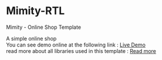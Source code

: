 # Mimity-RTL
Mimity - Online Shop Template

A simple online shop <br/>
You can see demo online at the following link : <a href="http://demo.18maret.com/demo/mimity/v1.1" target="_blank"> Live Demo </a>
<br/>
read more about all libraries used in this template : <a href="https://wrapbootstrap.com/theme/mimity-online-shop-template-WB094DPGC" target="_blank"> Read more </a>

